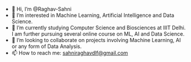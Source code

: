 - 👋 Hi, I’m @Raghav-Sahni
- 👀 I’m interested in Machine Learning, Artificial Intelligence and Data Science.
- 🌱 I’m currently studying Computer Science and Biosciences at IIIT Delhi. I am further pursuing several online course on ML, AI and Data Science.
- 💞️ I’m looking to collaborate on projects involving Machine Learning, AI or any form of Data Analysis.
- 📫 How to reach me: sahniraghavdlf@gmail.com

<!---
Raghav-Sahni/Raghav-Sahni is a ✨ special ✨ repository because its `README.md` (this file) appears on your GitHub profile.
You can click the Preview link to take a look at your changes.
--->

